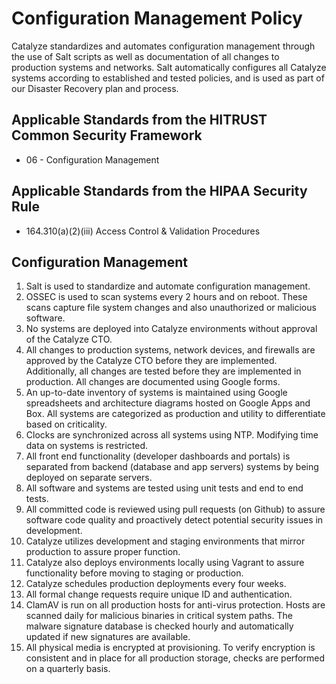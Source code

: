 # Configuration Management Policy

Catalyze standardizes and automates configuration management through the use of Salt scripts as well as documentation of all changes to production systems and networks. Salt automatically configures all Catalyze systems according to established and tested policies, and is used as part of our Disaster Recovery plan and process.

## Applicable Standards from the HITRUST Common Security Framework

* 06 - Configuration Management

## Applicable Standards from the HIPAA Security Rule

* 164.310(a)(2)(iii) Access Control & Validation Procedures

## Configuration Management

1. Salt is used to standardize and automate configuration management.
2. OSSEC is used to scan systems every 2 hours and on reboot. These scans capture file system changes and also unauthorized or malicious software.
3. No systems are deployed into Catalyze environments without approval of the Catalyze CTO.
4. All changes to production systems, network devices, and firewalls are approved by the Catalyze CTO before they are implemented. Additionally, all changes are tested before they are implemented in production. All changes are documented using Google forms.
5. An up-to-date inventory of systems is maintained using Google spreadsheets and architecture diagrams hosted on Google Apps and Box. All systems are categorized as production and utility to differentiate based on criticality.
6. Clocks are synchronized across all systems using NTP. Modifying time data on systems is restricted.
7. All front end functionality (developer dashboards and portals) is separated from backend (database and app servers) systems by being deployed on separate servers.
8. All software and systems are tested using unit tests and end to end tests.
9. All committed code is reviewed using pull requests (on Github) to assure software code quality and proactively detect potential security issues in development.
10. Catalyze utilizes development and staging environments that mirror production to assure proper function.
11. Catalyze also deploys environments locally using Vagrant to assure functionality before moving to staging or production.
12. Catalyze schedules production deployments every four weeks.
13. All formal change requests require unique ID and authentication.
14. ClamAV is run on all production hosts for anti-virus protection. Hosts are scanned daily for malicious binaries in critical system paths. The malware signature database is checked hourly and automatically updated if new signatures are available.
15. All physical media is encrypted at provisioning. To verify encryption is consistent and in place for all production storage, checks are performed on a quarterly basis.
